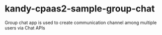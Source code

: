 # kandy-cpaas2-sample-group-chat
Group chat app is used to create communication channel among multiple users via Chat APIs
